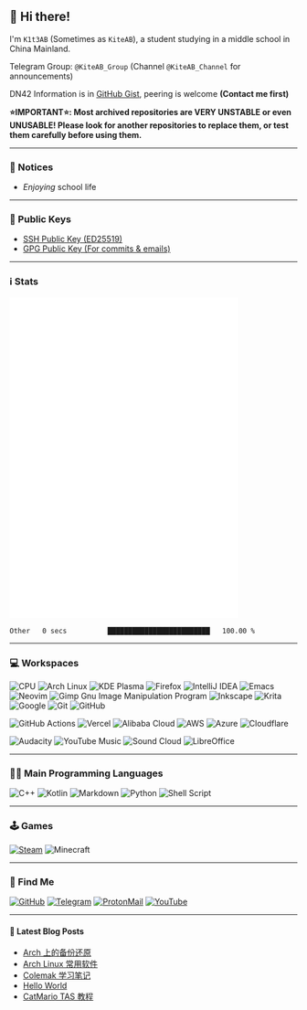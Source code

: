 ## 👋 Hi there!
I'm `K1t3AB` (Sometimes as `KiteAB`), a student studying in a middle school in China Mainland.

Telegram Group: `@KiteAB_Group` (Channel `@KiteAB_Channel` for announcements)

DN42 Information is in [GitHub Gist](https://gist.github.com/KiteAB/cd2d96b72fecdd490eb346d8ded50d19), peering is welcome **(Contact me first)**

**⭐IMPORTANT⭐: Most archived repositories are VERY UNSTABLE or even UNUSABLE! Please look for another repositories to replace them, or test them carefully before using them.**

---

### 📣 Notices
- *Enjoying* school life

---

### 🔑 Public Keys
- [SSH Public Key (ED25519)](https://gist.github.com/KiteAB/4b6095b69496b6e2b4d2d39067fca539)
- [GPG Public Key (For commits & emails)](https://github.com/KiteAB.gpg)

---

### ℹ️ Stats
<!--| <a href="https://github.com/anuraghazra/github-readme-stats"><img align="center" src="https://github-readme-stats.vercel.app/api?username=KiteAB&show_icons=true&include_all_commits=true&theme=tokyonight&hide_border=true" alt="K1t3AB's GitHub Stats" /></a> | <a href="https://github.com/anuraghazra/github-readme-stats"><img align="center" src="https://github-readme-stats.vercel.app/api/top-langs/?username=KiteAB&layout=compact&theme=tokyonight&hide_border=true" /></a> |
| ------------- | ------------- |-->
<img align="center" src="/github-metrics.svg" alt="Metrics" width="400">

<!--START_SECTION:waka-->

```text
Other   0 secs          █████████████████████████   100.00 %
```

<!--END_SECTION:waka-->

---

### 💻 Workspaces
![CPU](https://img.shields.io/badge/AMD-Ryzen_5_4500U-ED1C24?style=for-the-badge&logo=amd&logoColor=white)
![Arch Linux](https://img.shields.io/badge/Arch_Linux-1793D1?style=for-the-badge&logo=arch-linux&logoColor=white)
![KDE Plasma](https://img.shields.io/badge/KDE_Plasma-lightblue?style=for-the-badge&logo=KDE)
![Firefox](https://img.shields.io/badge/Firefox_Browser-FF7139?style=for-the-badge&logo=Firefox-Browser&logoColor=white)
![IntelliJ IDEA](https://img.shields.io/badge/IntelliJ_IDEA-000000.svg?style=for-the-badge&logo=intellij-idea&logoColor=white)
![Emacs](https://img.shields.io/badge/Emacs-%237F5AB6.svg?&style=for-the-badge&logo=gnu-emacs&logoColor=white)
![Neovim](https://img.shields.io/badge/NeoVim-%2357A143.svg?&style=for-the-badge&logo=neovim&logoColor=white)
![Gimp Gnu Image Manipulation Program](https://img.shields.io/badge/Gimp-657D8B?style=for-the-badge&logo=gimp&logoColor=FFFFFF)
![Inkscape](https://img.shields.io/badge/Inkscape-e0e0e0?style=for-the-badge&logo=inkscape&logoColor=080A13)
![Krita](https://img.shields.io/badge/Krita-203759?style=for-the-badge&logo=krita&logoColor=EEF37B)
![Google](https://img.shields.io/badge/google-4285F4?style=for-the-badge&logo=google&logoColor=white)
![Git](https://img.shields.io/badge/git-%23F05033.svg?style=for-the-badge&logo=git&logoColor=white)
![GitHub](https://img.shields.io/badge/github-%23121011.svg?style=for-the-badge&logo=github&logoColor=white)

![GitHub Actions](https://img.shields.io/badge/GitHub_Actions-2088FF?style=for-the-badge&logo=github-actions&logoColor=white)
![Vercel](https://img.shields.io/badge/Vercel-000000?style=for-the-badge&logo=vercel&logoColor=white)
![Alibaba Cloud](https://img.shields.io/badge/AlibabaCloud-%23FF6701.svg?style=for-the-badge&logo=alibabacloud&logoColor=white)
![AWS](https://img.shields.io/badge/AWS-%23FF9900.svg?style=for-the-badge&logo=amazon-aws&logoColor=white)
![Azure](https://img.shields.io/badge/azure-%230072C6.svg?style=for-the-badge&logo=microsoftazure&logoColor=white)
![Cloudflare](https://img.shields.io/badge/Cloudflare-F38020?style=for-the-badge&logo=Cloudflare&logoColor=white)

![Audacity](https://img.shields.io/badge/Audacity-0000CC?style=for-the-badge&logo=audacity&logoColor=white)
![YouTube Music](https://img.shields.io/badge/YouTube_Music-FF0000?style=for-the-badge&logo=youtube-music&logoColor=white)
![Sound Cloud](https://img.shields.io/badge/sound%20cloud-FF5500?style=for-the-badge&logo=soundcloud&logoColor=white)
![LibreOffice](https://img.shields.io/badge/LibreOffice-%2318A303?style=for-the-badge&logo=LibreOffice&logoColor=white)

---

### 🧑‍💻 Main Programming Languages
![C++](https://img.shields.io/badge/c++-%2300599C.svg?style=for-the-badge&logo=c%2B%2B&logoColor=white)
![Kotlin](https://img.shields.io/badge/kotlin-%230095D5.svg?style=for-the-badge&logo=kotlin&logoColor=white)
![Markdown](https://img.shields.io/badge/markdown-%23000000.svg?style=for-the-badge&logo=markdown&logoColor=white)
![Python](https://img.shields.io/badge/python-3670A0?style=for-the-badge&logo=python&logoColor=ffdd54)
![Shell Script](https://img.shields.io/badge/shell_script-%23121011.svg?style=for-the-badge&logo=gnu-bash&logoColor=white)

---

### 🕹  Games
[![Steam](https://img.shields.io/badge/Steam-000000?style=for-the-badge&logo=steam&logoColor=white)](https://steamcommunity.com/id/KiteAB)
![Minecraft](https://img.shields.io/badge/K1t3AB-green?style=for-the-badge&logo=Minecraft&logoColor=white)

---

### 📱 Find Me
[![GitHub](https://img.shields.io/badge/GitHub-100000?style=for-the-badge&logo=github&logoColor=white)](https://github.com/KiteAB)
[![Telegram](https://img.shields.io/badge/Telegram-2CA5E0?style=for-the-badge&logo=telegram&logoColor=white)](https://t.me/K1t3AB)
[![ProtonMail](https://img.shields.io/badge/ProtonMail-8B89CC?style=for-the-badge&logo=protonmail&logoColor=white)](mailto:kiteab233@proton.me)
[![YouTube](https://img.shields.io/badge/YouTube-FF0000?style=for-the-badge&logo=youtube&logoColor=white)](https://www.youtube.com/channel/UC6LftyENBlY5OkyL31r46nQ)

---

#### 📕 Latest Blog Posts
<!-- BLOG-POST-LIST:START -->
- [Arch 上的备份还原](https://blog.kiteab.me/arch-backup-forward/)
- [Arch Linux 常用软件](https://blog.kiteab.me/arch-software/)
- [Colemak 学习笔记](https://blog.kiteab.me/colemak/)
- [Hello World](https://blog.kiteab.me/hello-world/)
- [CatMario TAS 教程](https://blog.kiteab.me/catmario-tas/)
<!-- BLOG-POST-LIST:END -->

